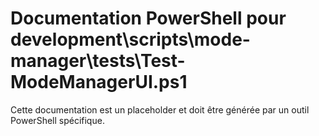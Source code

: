 # Documentation PowerShell pour development\scripts\mode-manager\tests\Test-ModeManagerUI.ps1

Cette documentation est un placeholder et doit être générée par un outil PowerShell spécifique.
